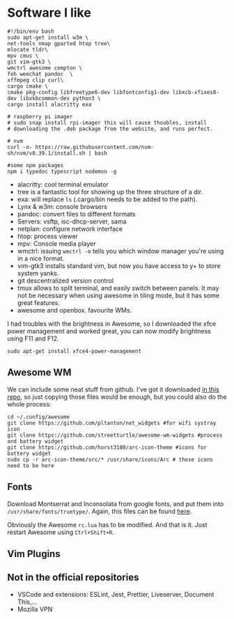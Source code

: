 # Software I like
```
#!/bin/env bash
sudo apt-get install w3m \
net-tools nmap gparted htop tree\
mlocate tldr\
mpv cmus \
git vim-gtk3 \
wmctrl awesome compton \
feh weechat pandoc  \
xffmpeg clip curl\
cargo cmake \
cmake pkg-config libfreetype6-dev libfontconfig1-dev libxcb-xfixes0-dev libxkbcommon-dev python3 \
cargo install alacritty exa

# raspberry pi imager
# sudo snap install rpi-imager this will cause thoubles, install
# downloading the .deb package from the website, and runs perfect.

# nvm
curl -o- https://raw.githubusercontent.com/nvm-sh/nvm/v0.39.1/install.sh | bash        

#some npm packages
npm i typedoc typescript nodemon -g
```
* alacritty: cool terminal emulator
* tree is a fantastic tool for showing up the three structure of a dir.
* exa: will replace `ls` (.cargo/bin needs to be 
added to the path).
* Lynx & w3m: console browsers
* pandoc: convert files to different formats
* Servers: vsftp, isc-dhcp-server, sama
* netplan: configure network interface
* htop: process viewer
* mpv: Console media player
* wmctrl: issuing `wmctrl -m` tells you which window manager you're using in a nice format.
* vim-gtk3 installs standard vim, but now you have access to y+ to store system yanks.
* git descentralized version control
* tmux allows to split terminal, and easily switch between panels. It may not be necessary when using awesome in tiling mode, but it has some great features.
* awesome and openbox. favourite WMs. 

I had troubles with the brightness in Awesome, so I downloaded the xfce power management and worked great, you can now modify brightness using F11 and F12. 

```
sudo apt-get install xfce4-power-management
```

## Awesome WM
We can include some neat stuff from github. I've got it downloaded [in this repo][configs], so just copying those files would be enough, but you could also do the whole process:

```
cd ~/.config/awesome
git clone https://github.com/pltanton/net_widgets #for wifi systray icon
git clone https://github.com/streetturtle/awesome-wm-widgets #process and battery widget
git clone https://github.com/horst3180/arc-icon-theme #icons for battery widget
sudo cp -r arc-icon-theme/src/* /usr/share/icons/Arc # those icons need to be here
```

## Fonts
Download Montserrat and Inconsolata from google fonts, and put them into `/usr/share/fonts/truetype/`. Again, this files can be found [here][configs].

Obviously the Awesome `rc.lua` has to be modified.
And that is it. Just restart Awesome  using `Ctrl+Shift+R`.

## Vim Plugins

## Not in the official repositories
* VSCode and extensions: ESLint, Jest, Prettier, Liveserver, Document This,...
* Mozilla VPN

[configs]:https://github.com/santimirandarp/configs
